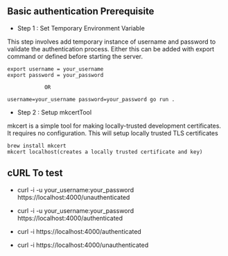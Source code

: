 ## Basic authentication Prerequisite

- Step 1 : Set Temporary Environment Variable 

This step involves add temporary instance of username and password to validate the authentication process. Either this can be added with export command or defined before starting the server.
           
    export username = your_username
    export password = your_password

                OR 

    username=your_username password=your_password go run .

- Step 2 : Setup mkcertTool

mkcert is a simple tool for making locally-trusted development certificates. It requires no configuration. This will setup locally trusted TLS certificates

    brew install mkcert
    mkcert localhost(creates a locally trusted certificate and key)

## cURL To test

- curl -i -u your_username:your_password https://localhost:4000/unauthenticated 

- curl -i -u your_username:your_password https://localhost:4000/authenticated 

- curl -i https://localhost:4000/authenticated  

- curl -i https://localhost:4000/unauthenticated  
